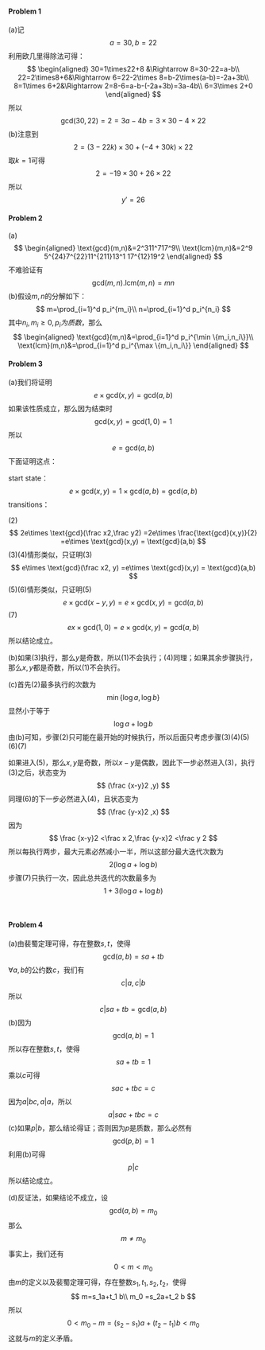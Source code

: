 #### Problem 1

(a)记
$$
a=30,b=22
$$
利用欧几里得除法可得：
$$
\begin{aligned}
30=1\times22+8 &\Rightarrow 8=30-22=a-b\\
22=2\times8+6&\Rightarrow 6=22-2\times 8=b-2\times(a-b)=-2a+3b\\
8=1\times 6+2&\Rightarrow 2=8-6=a-b-(-2a+3b)=3a-4b\\
6=3\times 2+0
\end{aligned}
$$
所以
$$
\text{gcd}(30,22)=2=3a-4b=3\times 30-4\times 22
$$
(b)注意到
$$
2=(3-22k)\times 30+(-4+30k)\times 22
$$
取$k=1$可得
$$
2= -19\times 30 +26\times 22
$$
所以
$$
y'=26
$$



#### Problem 2

(a)
$$
\begin{aligned}
\text{gcd}(m,n)&=2^311^717^9\\
\text{lcm}(m,n)&=2^9 5^{24}7^{22}11^{211}13^1 17^{12}19^2
\end{aligned}
$$
不难验证有
$$
\text{gcd}(m,n).\text{lcm}(m,n)=mn
$$
(b)假设$m,n$的分解如下：
$$
m=\prod_{i=1}^d p_i^{m_i}\\
n=\prod_{i=1}^d p_i^{n_i}
$$
其中$n_i ,m_i \ge0,p_i为质数​$，那么
$$
\begin{aligned}
\text{gcd}(m,n)&=\prod_{i=1}^d p_i^{\min \{m_i,n_i\}}\\
\text{lcm}(m,n)&=\prod_{i=1}^d p_i^{\max \{m_i,n_i\}}
\end{aligned}
$$



#### Problem 3

(a)我们将证明
$$
e\times \text{gcd}(x,y)= \text{gcd}(a,b)
$$
如果该性质成立，那么因为结束时
$$
\text{gcd}(x,y)=\text{gcd}(1,0)=1
$$
所以
$$
e= \text{gcd}(a,b)
$$
下面证明这点：

start state：
$$
e\times \text{gcd}(x,y)=1\times\text{gcd}(a,b)= \text{gcd}(a,b)
$$
transitions：

(2)
$$
2e\times \text{gcd}(\frac x2,\frac y2) =2e\times \frac{\text{gcd}(x,y)}{2}
=e\times \text{gcd}(x,y)
= \text{gcd}(a,b)
$$
(3)(4)情形类似，只证明(3)
$$
e\times \text{gcd}(\frac x2, y) 
=e\times \text{gcd}(x,y)
= \text{gcd}(a,b)
$$
(5)(6)情形类似，只证明(5)
$$
e\times \text{gcd}( x-y, y) 
=e\times \text{gcd}(x,y)
= \text{gcd}(a,b)
$$
(7)
$$
ex \times \text{gcd}(1,0)=e\times \text{gcd}(x,y)= \text{gcd}(a,b)
$$
所以结论成立。

(b)如果(3)执行，那么$y$是奇数，所以(1)不会执行；(4)同理；如果其余步骤执行，那么$x,y$都是奇数，所以(1)不会执行。

(c)首先(2)最多执行的次数为
$$
\min\{\log a ,\log b\}
$$
显然小于等于
$$
\log a+\log b
$$
由(b)可知，步骤(2)只可能在最开始的时候执行，所以后面只考虑步骤(3)(4)(5)(6)(7)

如果进入(5)，那么$x,y$是奇数，所以$x-y$是偶数，因此下一步必然进入(3)，执行(3)之后，状态变为
$$
(\frac {x-y}2 ,y)
$$
同理(6)的下一步必然进入(4)，且状态变为
$$
(\frac {y-x}2 ,x)
$$
因为
$$
\frac {x-y}2  <\frac x 2,\frac {y-x}2  <\frac y 2
$$
所以每执行两步，最大元素必然减小一半，所以这部分最大迭代次数为
$$
2(\log a+\log b)
$$
步骤(7)只执行一次，因此总共迭代的次数最多为
$$
1+3(\log a+\log b)
$$

$$
\
$$


#### Problem 4

(a)由裴蜀定理可得，存在整数$s,t$，使得
$$
\text{gcd}(a,b)=sa+tb
$$
$\forall a,b$的公约数$c$，我们有
$$
c|a,c|b
$$
所以
$$
c|sa+tb=\text{gcd}(a,b)
$$
(b)因为
$$
\text{gcd}(a,b)=1
$$
所以存在整数$s,t$，使得
$$
sa+tb=1
$$
乘以$c$可得
$$
sac+tbc=c
$$
因为$a|bc,a|a$，所以
$$
a|sac+tbc=c
$$
(c)如果$p|b$，那么结论得证；否则因为$p$是质数，那么必然有
$$
\text{gcd}(p,b)=1
$$
利用(b)可得
$$
p|c
$$
所以结论成立。

(d)反证法，如果结论不成立，设
$$
\text{gcd}(a,b) =m_0
$$
那么
$$
m\neq m_0
$$
事实上，我们还有
$$
0<m<m_0
$$
由$m$的定义以及裴蜀定理可得，存在整数$s_1,t_1,s_2,t_2$，使得
$$
m=s_1a+t_1 b\\
m_0 =s_2a+t_2 b
$$
所以
$$
0<m_0- m= (s_2-s_1)a +(t_2-t_1)b < m_0
$$
这就与$m​$的定义矛盾。

